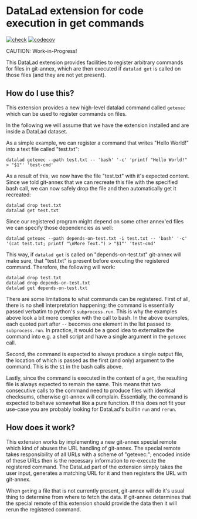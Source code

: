 # DataLad extension for code execution in get commands

[![check](https://github.com/matrss/datalad-getexec/actions/workflows/check.yml/badge.svg)](https://github.com/matrss/datalad-getexec/actions/workflows/check.yml)
[![codecov](https://codecov.io/gh/matrss/datalad-getexec/branch/main/graph/badge.svg?token=W8PMJRM66H)](https://codecov.io/gh/matrss/datalad-getexec)

CAUTION: Work-in-Progress!

This DataLad extension provides facilities to register arbitrary commands for files in git-annex,
which are then executed if `datalad get` is called on those files (and they are not yet present).

## How do I use this?

This extension provides a new high-level datalad command called `getexec`
which can be used to register commands on files.

In the following we will assume that we have the extension installed
and are inside a DataLad dataset.

As a simple example,
we can register a command that writes "Hello World!" into a text file called "test.txt":
```
datalad getexec --path test.txt -- 'bash' '-c' 'printf "Hello World!" > "$1"' 'test-cmd'
```
As a result of this,
we now have the file "test.txt" with it's expected content.
Since we told git-annex that we can recreate this file with the specified bash call,
we can now safely drop the file
and then automatically get it recreated:
```
datalad drop test.txt
datalad get test.txt
```

Since our registered program might depend on some other annex'ed files
we can specify those dependencies as well:
```
datalad getexec --path depends-on-test.txt -i test.txt -- 'bash' '-c' '(cat test.txt; printf "\nMore Text.") > "$1"' 'test-cmd'
```
This way,
if `datalad get` is called on "depends-on-test.txt" git-annex will make sure,
that "test.txt" is present before executing the registered command.
Therefore,
the following will work:
```
datalad drop test.txt
datalad drop depends-on-test.txt
datalad get depends-on-test.txt
```

There are some limitations to what commands can be registered.
First of all,
there is no shell interpretation happening;
the command is essentially passed verbatim to python's `subprocess.run`.
This is why the examples above look a bit more complex with the call to bash.
In the above examples,
each quoted part after `--` becomes one element in the list passed to `subprocess.run`.
In practice,
it would be a good idea to externalize the command into e.g. a shell script
and have a single argument in the `getexec` call.

Second,
the command is expected to always produce a single output file,
the location of which is passed as the first (and only) argument to the command.
This is the `$1` in the bash calls above.

Lastly,
since the command is executed in the context of a `get`,
the resulting file is always expected to remain the same.
This means that two consecutive calls to the command need to produce files with identical checksums,
otherwise git-annex will complain.
Essentially,
the command is expected to behave somewhat like a pure function.
If this does not fit your use-case you are probably looking for DataLad's builtin `run` and `rerun`.

## How does it work?

This extension works by implementing a new git-annex special remote which kind of abuses the URL handling of git-annex.
The special remote takes responsibility of all URLs with a scheme of "getexec:";
encoded inside of these URLs then is the necessary information to re-execute the registered command.
The DataLad part of the extension simply takes the user input,
generates a matching URL for it
and then registers the URL with git-annex.

When `get`ing a file that is not currently present,
git-annex will do it's usual thing to determine from where to fetch the data.
If git-annex determines that the special remote of this extension should provide the data
then it will rerun the registered command.

